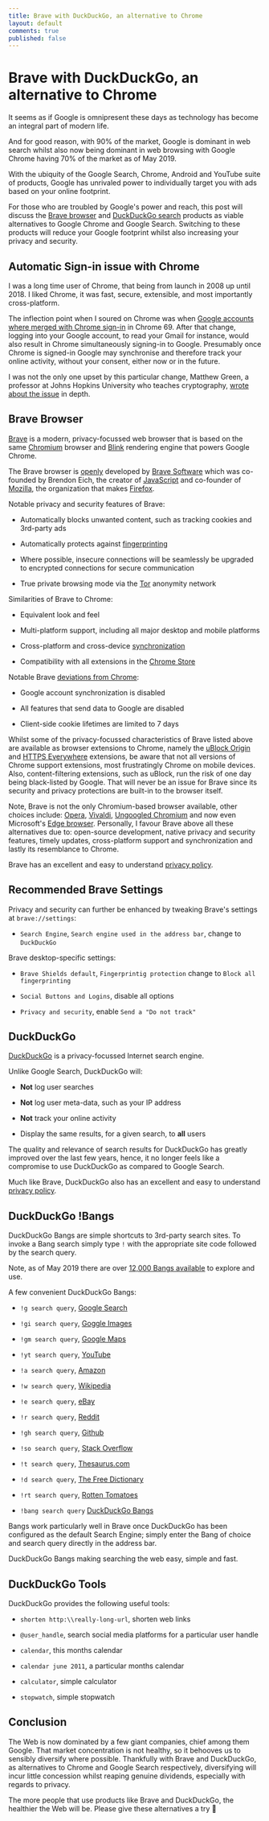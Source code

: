 ```yaml
---
title: Brave with DuckDuckGo, an alternative to Chrome
layout: default
comments: true
published: false
---
```


Brave with DuckDuckGo, an alternative to Chrome
===============================================

It seems as if Google is omnipresent these days as technology has become an
integral part of modern life.

And for good reason, with 90% of the market, Google is dominant in web search
whilst also now being dominant in web browsing with Google Chrome having 70% of
the market as of May 2019.

With the ubiquity of the Google Search, Chrome, Android and YouTube suite of
products, Google has unrivaled power to individually target you with ads based
on your online footprint.

For those who are troubled by Google's power and reach, this post will discuss
the [Brave browser](https://brave.com) and [DuckDuckGo
search](https://duckduckgo.com) products as viable alternatives to Google Chrome
and Google Search. Switching to these products will reduce your Google footprint
whilst also increasing your privacy and security.

Automatic Sign-in issue with Chrome
-----------------------------------

I was a long time user of Chrome, that being from launch in 2008 up until 2018.
I liked Chrome, it was fast, secure, extensible, and most importantly
cross-platform.

The inflection point when I soured on Chrome was when [Google accounts where
merged with Chrome sign-in](https://news.ycombinator.com/item?id=17942252) in
Chrome 69. After that change, logging into your Google account, to read your
Gmail for instance, would  also result in Chrome simultaneously signing-in to
Google. Presumably once Chrome is signed-in Google may synchronise and therefore
track your online activity, without your consent, either now or in the future.

I was not the only one upset by this particular change, Matthew Green, a
professor at Johns Hopkins University who teaches cryptography, [wrote about
the
issue](https://blog.cryptographyengineering.com/2018/09/23/why-im-leaving-chrome)
in depth.

Brave Browser
-------------

[Brave](https://brave.com) is a modern, privacy-focussed web browser that is
based on the same [Chromium](https://chromium.googlesource.com/chromium/src)
browser and [Blink](https://www.chromium.org/blink) rendering engine that powers
Google Chrome.

The Brave browser is [openly](https://github.com/brave/brave-browser) developed
by [Brave Software](https://github.com/brave) which was co-founded by Brendon
Eich, the creator of [JavaScript](https://en.wikipedia.org/wiki/JavaScript) and
co-founder of [Mozilla](https://en.wikipedia.org/wiki/Mozilla), the organization
that makes [Firefox](https://www.mozilla.org/en-US/firefox).

Notable privacy and security features of Brave:

- Automatically blocks unwanted content, such as tracking cookies and 3rd-party
  ads

- Automatically protects against
  [fingerprinting](https://github.com/brave/brave-browser/wiki/Fingerprinting-Protection-Mode)

- Where possible, insecure connections will be seamlessly be upgraded to
  encrypted connections for secure communication

- True private browsing mode via the [Tor](https://www.torproject.org) anonymity
  network

Similarities of Brave to Chrome:

- Equivalent look and feel

- Multi-platform support, including all major desktop and mobile platforms

- Cross-platform and cross-device
  [synchronization](https://support.brave.com/hc/en-us/articles/360021218111-How-do-I-set-up-Sync-)

- Compatibility with all extensions in the [Chrome
  Store](https://chrome.google.com/webstore/category/extensions)

Notable Brave [deviations from
Chrome](https://github.com/brave/brave-browser/wiki/Deviations-from-Chromium-(features-we-disable-or-remove)):

- Google account synchronization is disabled

- All features that send data to Google are disabled

- Client-side cookie lifetimes are limited to 7 days

Whilst some of the privacy-focussed characteristics of Brave listed above are
available as browser extensions to Chrome, namely the [uBlock
Origin](https://github.com/gorhill/uBlock/) and [HTTPS
Everywhere](https://www.eff.org/https-everywhere) extensions, be aware that not
all versions of Chrome support extensions, most frustratingly Chrome on mobile
devices. Also, content-filtering extensions, such as uBlock, run the risk of one
day being black-listed by Google. That will never be an issue for Brave since
its security and privacy protections are built-in to the browser itself.

Note, Brave is not the only Chromium-based browser available, other choices
include: [Opera](https://www.opera.com), [Vivaldi](https://vivaldi.com),
[Ungoogled Chromium](https://github.com/Eloston/ungoogled-chromium) and now
even Microsoft's [Edge browser](https://www.microsoftedgeinsider.com/en-us).
Personally, I favour Brave above all these alternatives due to: open-source
development, native privacy and security features, timely updates,
cross-platform support and synchronization and lastly its resemblance to
Chrome.

Brave has an excellent and easy to understand [privacy
policy](https://brave.com/privacy).

Recommended Brave Settings
--------------------------

Privacy and security can further be enhanced by tweaking Brave's settings at
`brave://settings`:

- `Search Engine`, `Search engine used in the address bar`, change to
  `DuckDuckGo`

Brave desktop-specific settings:

- `Brave Shields default`, `Fingerprintig protection` change to `Block
  all fingerprinting`

- `Social Buttons and Logins`, disable all options

- `Privacy and security`, enable `Send a "Do not track"`

DuckDuckGo
----------

[DuckDuckGo](https://duckduckgo.com) is a privacy-focussed Internet search
engine.

Unlike Google Search, DuckDuckGo will:

- **Not** log user searches

- **Not** log user meta-data, such as your IP address

- **Not** track your online activity

- Display the same results, for a given search, to **all** users

The quality and relevance of search results for DuckDuckGo has greatly improved
over the last few years, hence, it no longer feels like a compromise to use
DuckDuckGo as compared to Google Search.

Much like Brave, DuckDuckGo also has an excellent and easy to understand
[privacy policy](https://duckduckgo.com/privacy).

DuckDuckGo !Bangs
-----------------

DuckDuckGo Bangs are simple shortcuts to 3rd-party search sites. To invoke a
Bang search simply type `!` with the appropriate site code followed by the
search query.

Note, as of May 2019 there are over [12,000 Bangs
available](https://duckduckgo.com/bang) to explore and use.

A few convenient DuckDuckGo Bangs:

- `!g search query`, [Google Search](https://www.google.com)

- `!gi search query`, [Goggle Images](https://images.google.com)

- `!gm search query`, [Google Maps](https://www.google.com/maps)

- `!yt search query`, [YouTube](https://www.youtube.com)

- `!a search query`, [Amazon](https://www.amazon.com)

- `!w search query`, [Wikipedia](https://www.wikipedia.org)

- `!e search query`, [eBay](https://www.ebay.com)

- `!r search query`, [Reddit](https://www.reddit.com)

- `!gh search query`, [Github](https://www.github.com)

- `!so search query`, [Stack Overflow](https://stackoverflow.com)

- `!t search query`, [Thesaurus.com](https://www.thesaurus.com)

- `!d search query`, [The Free Dictionary](https://www.thefreedictionary.com)

- `!rt search query`, [Rotten Tomatoes](https://www.rottentomatoes.com)

- `!bang search query` [DuckDuckGo Bangs](https://duckduckgo.com/bang)

Bangs work particularly well in Brave once DuckDuckGo has been configured as the
default Search Engine; simply enter the Bang of choice and search query directly
in the address bar.

DuckDuckGo Bangs making searching the web easy, simple and fast.

DuckDuckGo Tools
----------------

DuckDuckGo provides the following useful tools:

- `shorten http:\\really-long-url`, shorten web links

- `@user_handle`, search social media platforms for a particular user handle

- `calendar`, this months calendar

- `calendar june 2011`, a particular months calendar

- `calculator`, simple calculator

- `stopwatch`, simple stopwatch

Conclusion
----------

The Web is now dominated by a few giant companies, chief among them Google.
That market concentration is not healthy, so it behooves us to sensibly
diversify where possible. Thankfully with Brave and DuckDuckGo, as alternatives
to Chrome and Google Search respectively, diversifying will incur little
concession whilst reaping genuine dividends, especially with regards to
privacy.

The more people that use products like Brave and DuckDuckGo, the healthier the
Web will be. Please give these alternatives a try :beers:
